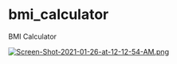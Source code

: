 # bmi_calculator

BMI Calculator


[![Screen-Shot-2021-01-26-at-12-12-54-AM.png](https://i.postimg.cc/hjf6gpmG/Screen-Shot-2021-01-26-at-12-12-54-AM.png)](https://postimg.cc/hzRp18pF)
